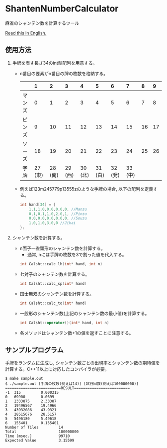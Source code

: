 # ShantenNumberCalculator
麻雀のシャンテン数を計算するツール

[Read this in English.](README.md)

## 使用方法
1. 手牌を表す長さ34のint型配列を用意する。
    - n番目の要素がn番目の牌の枚数を格納する。

        ||1|2|3|4|5|6|7|8|9|
        |:--|:--|:--|:--|:--|:--|:--|:--|:--|:--|
        |マンズ|0|1|2|3|4|5|6|7|8|
        |ピンズ|9|10|11|12|13|14|15|16|17|
        |ソーズ|18|19|20|21|22|23|24|25|26|
        |字牌|27 (東)|28 (南)|29 (西)|30 (北)|31 (白)|32 (発)|33 (中)|||
    
    - 例えば123m245779p13555zのような手牌の場合, 以下の配列を定義する。

        ~~~cpp
        int hand[34] = {
            1,1,1,0,0,0,0,0,0, //Manzu
            0,1,0,1,1,0,2,0,1, //Pinzu
            0,0,0,0,0,0,0,0,0, //Souzu
            1,0,1,0,3,0,0 //Jihai
        };
        ~~~

2. シャンテン数を計算する。
    - n面子一雀頭形のシャンテン数を計算する。
        - 通常, nには手牌の枚数を3で割った値を代入する。
        ~~~cpp
        int Calsht::calc_lh(int* hand, int n)
        ~~~
    - 七対子のシャンテン数を計算する。
        ~~~cpp
        int Calsht::calc_sp(int* hand)
        ~~~
    - 国士無双のシャンテン数を計算する。
        ~~~cpp
        int Calsht::calc_to(int* hand)
        ~~~
    - 一般形のシャンテン数(上記のシャンテン数の最小値)を計算する。
        ~~~cpp
        int Calsht::operator()(int* hand, int n)
        ~~~
    - 各メソッドはシャンテン数+1の値を返すことに注意する。

## サンプルプログラム
手牌をランダムに生成し, シャンテン数ごとの出現率とシャンテン数の期待値を計算する。C++11以上に対応したコンパイラが必要。

~~~shell{
$ make sample.out
$ ./sample.out [手牌の枚数(例えば14)] [試行回数(例えば100000000)]
=========================RESULT=========================
-1  315         0.000315
0   69900       0.0699
1   2333875     2.33387
2   19496567    19.4966
3   43932086    43.9321
4   28515676    28.5157
5   5496180     5.49618
6   155401      0.155401
Number of Tiles         14
Total                   100000000
Time (msec.)            99710
Expected Value          3.15599
~~~
